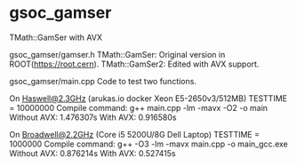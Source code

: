 # gsoc_gamser
TMath::GamSer with AVX

gsoc_gamser/gamser.h
TMath::GamSer: Original version in ROOT(https://root.cern).
TMath::GamSer2: Edited with AVX support.

gsoc_gamser/main.cpp
Code to test two functions.

On Haswell@2.3GHz (arukas.io docker Xeon E5-2650v3/512MB)
TESTTIME = 10000000
Compile command: g++ main.cpp -lm -mavx -O2 -o main
Without AVX: 1.476307s
With AVX: 0.916580s

On Broadwell@2.2GHz (Core i5 5200U/8G Dell Laptop)
TESTTIME = 1000000
Compile command: g++ -O3 -lm -mavx main.cpp -o main_gcc.exe
Without AVX: 0.876214s
With AVX: 0.527415s
